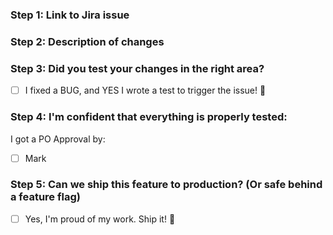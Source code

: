 ### Step 1: Link to Jira issue

### Step 2: Description of changes

### Step 3: Did you test your changes in the right area?

- [ ] I fixed a BUG, and YES I wrote a test to trigger the issue! :clap:

### Step 4: I'm confident that everything is properly tested:

I got a PO Approval by:

- [ ] Mark

### Step 5: Can we ship this feature to production? (Or safe behind a feature flag)

- [ ] Yes, I'm proud of my work. Ship it! :ship:
